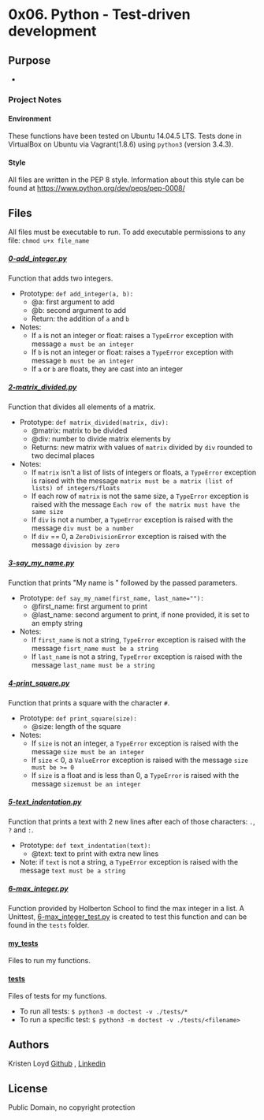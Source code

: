 # 0x06. Python - Test-driven development

## Purpose
* 

### Project Notes
#### Environment
These functions have been tested on Ubuntu 14.04.5 LTS.
Tests done in VirtualBox on Ubuntu via Vagrant(1.8.6) using `python3` (version 3.4.3).

#### Style
All files are written in the PEP 8 style.
Information about this style can be found at https://www.python.org/dev/peps/pep-0008/

## Files
All files must be executable to run. To add executable permissions to any file: `chmod u+x file_name`

##### [0-add_integer.py](0-add_integer.py)
Function that adds two integers.
* Prototype: `def add_integer(a, b):`
  * @a: first argument to add
  * @b: second argument to add
  * Return: the addition of `a` and `b`
* Notes:
  * If `a` is not an integer or float: raises a `TypeError` exception with message `a must be an integer`
  * If `b` is not an integer or float: raises a `TypeError` exception with message `b must be an integer`
  * If `a` or `b` are floats, they are cast into an integer

##### [2-matrix_divided.py](2-matrix_divided.py)
Function that divides all elements of a matrix.
* Prototype: `def matrix_divided(matrix, div):`
  * @matrix: matrix to be divided
  * @div: number to divide matrix elements by
  * Returns: new matrix with values of `matrix` divided by `div` rounded to two decimal places
* Notes:
  * If `matrix` isn't a list of lists of integers or floats, a `TypeError` exception is raised with the message `matrix must be a matrix (list of lists) of integers/floats`
  * If each row of `matrix` is not the same size, a `TypeError` exception is raised with the message `Each row of the matrix must have the same size`
  * If `div` is not a number, a `TypeError` exception is raised with the message `div must be a number`
  * If `div` == 0, a `ZeroDivisionError` exception is raised with the message `division by zero`

##### [3-say_my_name.py](3-say_my_name.py)
Function that prints "My name is " followed by the passed parameters.
* Prototype: `def say_my_name(first_name, last_name=""):`
  * @first_name: first argument to print
  * @last_name: second argument to print, if none provided, it is set to an empty string
* Notes:
  * If `first_name` is not a string, `TypeError` exception is raised with the message `fisrt_name must be a string`
  * If `last_name` is not a string, `TypeError` exception is raised with the message `last_name must be a string`

##### [4-print_square.py](4-print_square.py)
Function that prints a square with the character `#`.
* Prototype: `def print_square(size):`
  * @size: length of the square
* Notes:
  * If `size` is not an integer, a `TypeError` exception is raised with the message `size must be an integer`
  * If `size` < 0, a `ValueError` exception is raised with the message `size must be >= 0`
  * If `size` is a float and is less than 0, a `TypeError` is raised with the message `sizemust be an integer`

##### [5-text_indentation.py](5-text_indentation.py)
Function that prints a text with 2 new lines after each of those characters: `.`, `?` and `:`.
* Prototype: `def text_indentation(text):`
  * @text: text to print with extra new lines
* Note: if `text` is not a string, a `TypeError` exception is raised with the message `text must be a string`

##### [6-max_integer.py](6-max_integer.py)
Function provided by Holberton School to find the max integer in a list. A Unittest, [6-max_integer_test.py](tests/6-max_integer_test.py) is created to test this function and can be found in the `tests` folder.

#### [my_tests](my_tests)
Files to run my functions.

#### [tests](tests)
Files of tests for my functions.
* To run all tests: `$ python3 -m doctest -v ./tests/*`
* To run a specific test: `$ python3 -m doctest -v ./tests/<filename>`


## Authors
Kristen Loyd        <a href='https://github.com/KRLoyd'>Github</a> ,  <a href='https://www.linkedin.com/in/kristen-loyd-34984a92/'>Linkedin</a>

## License
Public Domain, no copyright protection
